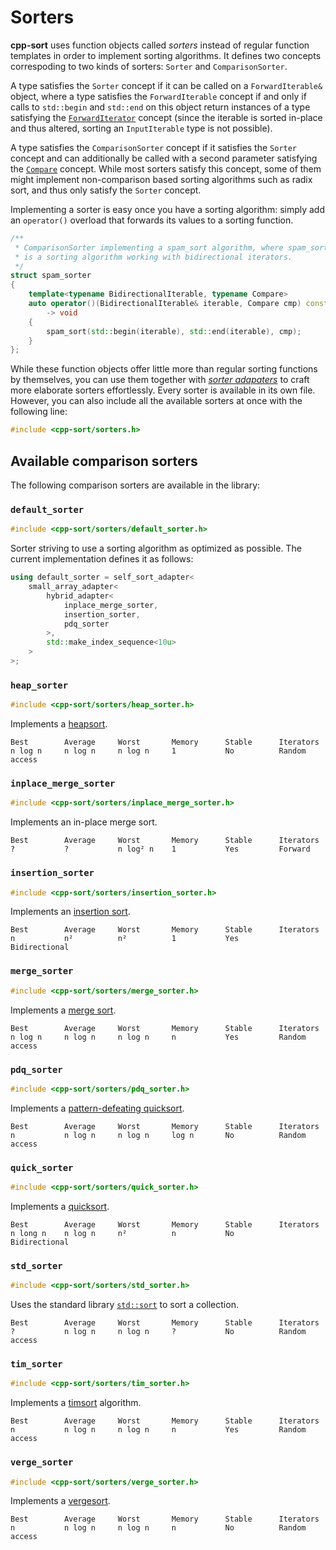 # Sorters

**cpp-sort** uses function objects called *sorters* instead of regular function
templates in order to implement sorting algorithms. It defines two concepts
correspoding to two kinds of sorters: `Sorter` and `ComparisonSorter`.

A type satisfies the `Sorter` concept if it can be called on a `ForwardIterable&`
object, where a type satisfies the `ForwardIterable` concept if and only if calls
to `std::begin` and `std::end` on this object return instances of a type satisfying
the [`ForwardIterator`](http://en.cppreference.com/w/cpp/concept/ForwardIterator)
concept (since the iterable is sorted in-place and thus altered, sorting an
`InputIterable` type is not possible).

A type satisfies the `ComparisonSorter` concept if it satisfies the `Sorter`
concept and can additionally be called with a second parameter satisfying the
[`Compare`](http://en.cppreference.com/w/cpp/concept/Compare) concept. While
most sorters satisfy this concept, some of them might implement non-comparison
based sorting algorithms such as radix sort, and thus only satisfy the `Sorter`
concept.

Implementing a sorter is easy once you have a sorting algorithm: simply add an
`operator()` overload that forwards its values to a sorting function.

```cpp
/**
 * ComparisonSorter implementing a spam_sort algorithm, where spam_sort
 * is a sorting algorithm working with bidirectional iterators.
 */
struct spam_sorter
{
    template<typename BidirectionalIterable, typename Compare>
    auto operator()(BidirectionalIterable& iterable, Compare cmp) const
        -> void
    {
        spam_sort(std::begin(iterable), std::end(iterable), cmp);
    }
};
```

While these function objects offer little more than regular sorting functions by
themselves, you can use them together with [*sorter adapaters*](sorter-adapters.md)
to craft more elaborate sorters effortlessly. Every sorter is available in its own
file. However, you can also include all the available sorters at once with the
following line:

```cpp
#include <cpp-sort/sorters.h>
```

## Available comparison sorters

The following comparison sorters are available in the library:

### `default_sorter`

```cpp
#include <cpp-sort/sorters/default_sorter.h>
```

Sorter striving to use a sorting algorithm as optimized as possible. The current
implementation defines it as follows:

```cpp
using default_sorter = self_sort_adapter<
    small_array_adapter<
        hybrid_adapter<
            inplace_merge_sorter,
            insertion_sorter,
            pdq_sorter
        >,
        std::make_index_sequence<10u>
    >
>;
```

### `heap_sorter`

```cpp
#include <cpp-sort/sorters/heap_sorter.h>
```

Implements a [heapsort](https://en.wikipedia.org/wiki/Heapsort).

    Best        Average     Worst       Memory      Stable      Iterators
    n log n     n log n     n log n     1           No          Random access

### `inplace_merge_sorter`

```cpp
#include <cpp-sort/sorters/inplace_merge_sorter.h>
```

Implements an in-place merge sort.

    Best        Average     Worst       Memory      Stable      Iterators
    ?           ?           n log² n    1           Yes         Forward

### `insertion_sorter`

```cpp
#include <cpp-sort/sorters/insertion_sorter.h>
```

Implements an [insertion sort](https://en.wikipedia.org/wiki/Insertion_sort).

    Best        Average     Worst       Memory      Stable      Iterators
    n           n²          n²          1           Yes         Bidirectional

### `merge_sorter`

```cpp
#include <cpp-sort/sorters/merge_sorter.h>
```

Implements a [merge sort](https://en.wikipedia.org/wiki/Merge_sort).

    Best        Average     Worst       Memory      Stable      Iterators
    n log n     n log n     n log n     n           Yes         Random access

### `pdq_sorter`

```cpp
#include <cpp-sort/sorters/pdq_sorter.h>
```

Implements a [pattern-defeating quicksort](https://github.com/orlp/pdqsort).


    Best        Average     Worst       Memory      Stable      Iterators
    n           n log n     n log n     log n       No          Random access

### `quick_sorter`

```cpp
#include <cpp-sort/sorters/quick_sorter.h>
```

Implements a [quicksort](https://en.wikipedia.org/wiki/Quicksort).


    Best        Average     Worst       Memory      Stable      Iterators
    n long n    n log n     n²          n           No          Bidirectional

### `std_sorter`

```cpp
#include <cpp-sort/sorters/std_sorter.h>
```

Uses the standard library [`std::sort`](http://en.cppreference.com/w/cpp/algorithm/sort)
to sort a collection.

    Best        Average     Worst       Memory      Stable      Iterators
    ?           n log n     n log n     ?           No          Random access

### `tim_sorter`

```cpp
#include <cpp-sort/sorters/tim_sorter.h>
```

Implements a [timsort](https://en.wikipedia.org/wiki/Timsort) algorithm.

    Best        Average     Worst       Memory      Stable      Iterators
    n           n log n     n log n     n           Yes         Random access

### `verge_sorter`

```cpp
#include <cpp-sort/sorters/verge_sorter.h>
```

Implements a [vergesort](https://github.com/Morwenn/vergesort).


    Best        Average     Worst       Memory      Stable      Iterators
    n           n log n     n log n     n           No          Random access
